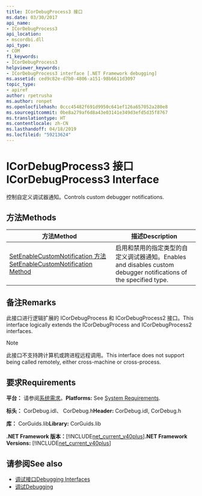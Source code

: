 ```yaml
---
title: ICorDebugProcess3 接口
ms.date: 03/30/2017
api_name:
- ICorDebugProcess3
api_location:
- mscordbi.dll
api_type:
- COM
f1_keywords:
- ICorDebugProcess3
helpviewer_keywords:
- ICorDebugProcess3 interface [.NET Framework debugging]
ms.assetid: ced9c82e-d7b0-4806-a151-98b6611d3097
topic_type:
- apiref
author: rpetrusha
ms.author: ronpet
ms.openlocfilehash: 0ccc45482f691d9950c641ef126a657052a280e8
ms.sourcegitcommit: 0be8a279af6d8a43e03141e349d3efd5d35f8767
ms.translationtype: HT
ms.contentlocale: zh-CN
ms.lasthandoff: 04/18/2019
ms.locfileid: "59213624"
---
```

# <a name="icordebugprocess3-interface"></a><span data-ttu-id="9d063-102">ICorDebugProcess3 接口</span><span class="sxs-lookup"><span data-stu-id="9d063-102">ICorDebugProcess3 Interface</span></span>
<span data-ttu-id="9d063-103">控制自定义调试器通知。</span><span class="sxs-lookup"><span data-stu-id="9d063-103">Controls custom debugger notifications.</span></span>  
  
## <a name="methods"></a><span data-ttu-id="9d063-104">方法</span><span class="sxs-lookup"><span data-stu-id="9d063-104">Methods</span></span>  
  
|<span data-ttu-id="9d063-105">方法</span><span class="sxs-lookup"><span data-stu-id="9d063-105">Method</span></span>|<span data-ttu-id="9d063-106">描述</span><span class="sxs-lookup"><span data-stu-id="9d063-106">Description</span></span>|  
|------------|-----------------|  
|[<span data-ttu-id="9d063-107">SetEnableCustomNotification 方法</span><span class="sxs-lookup"><span data-stu-id="9d063-107">SetEnableCustomNotification Method</span></span>](../../../../docs/framework/unmanaged-api/debugging/icordebugprocess3-setenablecustomnotification-method.md)|<span data-ttu-id="9d063-108">启用和禁用的指定类型的自定义调试器通知。</span><span class="sxs-lookup"><span data-stu-id="9d063-108">Enables and disables custom debugger notifications of the specified type.</span></span>|  
  
## <a name="remarks"></a><span data-ttu-id="9d063-109">备注</span><span class="sxs-lookup"><span data-stu-id="9d063-109">Remarks</span></span>  
 <span data-ttu-id="9d063-110">此接口进行逻辑扩展的 ICorDebugProcess 和 ICorDebugProcess2 接口。</span><span class="sxs-lookup"><span data-stu-id="9d063-110">This interface logically extends the ICorDebugProcess and ICorDebugProcess2 interfaces.</span></span>  
  
> [!NOTE]
>  <span data-ttu-id="9d063-111">此接口不支持跨计算机或跨进程远程调用。</span><span class="sxs-lookup"><span data-stu-id="9d063-111">This interface does not support being called remotely, either cross-machine or cross-process.</span></span>  
  
## <a name="requirements"></a><span data-ttu-id="9d063-112">要求</span><span class="sxs-lookup"><span data-stu-id="9d063-112">Requirements</span></span>  
 <span data-ttu-id="9d063-113">**平台：** 请参阅[系统需求](../../../../docs/framework/get-started/system-requirements.md)。</span><span class="sxs-lookup"><span data-stu-id="9d063-113">**Platforms:** See [System Requirements](../../../../docs/framework/get-started/system-requirements.md).</span></span>  
  
 <span data-ttu-id="9d063-114">**标头：** CorDebug.idl、 CorDebug.h</span><span class="sxs-lookup"><span data-stu-id="9d063-114">**Header:** CorDebug.idl, CorDebug.h</span></span>  
  
 <span data-ttu-id="9d063-115">**库：** CorGuids.lib</span><span class="sxs-lookup"><span data-stu-id="9d063-115">**Library:** CorGuids.lib</span></span>  
  
 <span data-ttu-id="9d063-116">**.NET Framework 版本：**[!INCLUDE[net_current_v40plus](../../../../includes/net-current-v40plus-md.md)]</span><span class="sxs-lookup"><span data-stu-id="9d063-116">**.NET Framework Versions:** [!INCLUDE[net_current_v40plus](../../../../includes/net-current-v40plus-md.md)]</span></span>  
  
## <a name="see-also"></a><span data-ttu-id="9d063-117">请参阅</span><span class="sxs-lookup"><span data-stu-id="9d063-117">See also</span></span>

- [<span data-ttu-id="9d063-118">调试接口</span><span class="sxs-lookup"><span data-stu-id="9d063-118">Debugging Interfaces</span></span>](../../../../docs/framework/unmanaged-api/debugging/debugging-interfaces.md)
- [<span data-ttu-id="9d063-119">调试</span><span class="sxs-lookup"><span data-stu-id="9d063-119">Debugging</span></span>](../../../../docs/framework/unmanaged-api/debugging/index.md)
